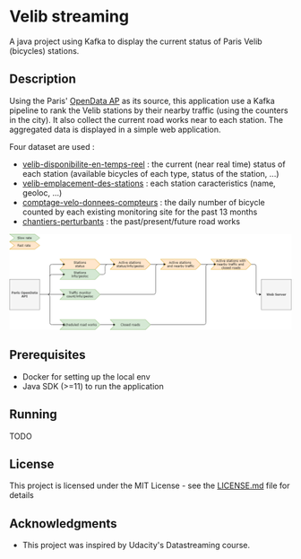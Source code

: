 # Velib streaming

A java project using Kafka to display the current status of Paris Velib (bicycles) stations.

## Description

Using the Paris' [OpenData AP](https://opendata.paris.fr/) as its source, this application use a Kafka pipeline to rank the Velib stations by their nearby traffic (using the counters in the city). It also collect the current road works near to each station. The aggregated data is displayed in a simple web application.

Four dataset are used :
* [velib-disponibilite-en-temps-reel](https://opendata.paris.fr/explore/dataset/velib-disponibilite-en-temps-reel) : the current (near real time) status of each station (available bicycles of each type, status of the station, ...)
* [velib-emplacement-des-stations](https://opendata.paris.fr/explore/dataset/velib-emplacement-des-stations) : each station caracteristics (name, geoloc, ...)
* [comptage-velo-donnees-compteurs](https://opendata.paris.fr/explore/dataset/comptage-velo-donnees-compteurs) : the daily number of bicycle counted by each existing monitoring site for the past 13 months
* [chantiers-perturbants](https://opendata.paris.fr/explore/dataset/chantiers-perturbants) : the past/present/future road works

![Streaming Flow](docs/streaming_flow.png)

## Prerequisites

* Docker for setting up the local env
* Java SDK (>=11) to run the application

## Running

TODO

## License

This project is licensed under the MIT License - see the [LICENSE.md](LICENSE.md) file for details

## Acknowledgments

* This project was inspired by Udacity's Datastreaming course.

